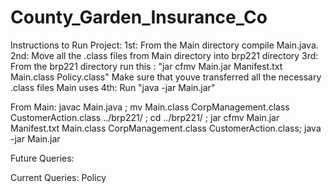 # County_Garden_Insurance_Co


Instructions to Run Project: 
1st: From the Main directory compile Main.java. 
2nd: Move all the .class files from Main directory into brp221 directory
3rd: From the brp221 directory run this : "jar cfmv Main.jar Manifest.txt Main.class Policy.class" 
     Make sure that youve transferred all the necessary .class files Main uses
4th: Run  "java -jar Main.jar"

From Main: 
javac Main.java ; mv Main.class CorpManagement.class CustomerAction.class ../brp221/ ; 
cd ../brp221/ ; jar cfmv Main.jar Manifest.txt Main.class CorpManagement.class CustomerAction.class;
java -jar Main.jar 

Future Queries:


Current Queries:
Policy

